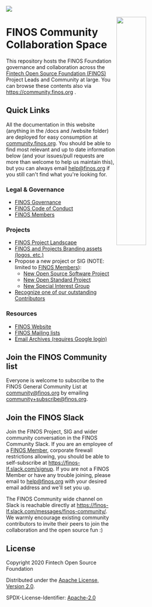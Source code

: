 [<img src="https://img.shields.io/badge/slack-@finos/community-green.svg?logo=slack">](https://finos-lf.slack.com/messages/finos-community/)

<img align="right" width="40%" src="https://www.finos.org/hubfs/FINOS/finos-logo/FINOS_Icon_Wordmark_Name_RGB_horizontal.png">

# FINOS Community Collaboration Space
This repository hosts the FINOS Foundation governance and collaboration across the [Fintech Open Source Foundation (FINOS)](https://www.finos.org/) Project Leads and Community at large. You can browse these contents also via https://community.finos.org .

## Quick Links
All the documentation in this website (anything in the /docs and /website folder) are deployed for easy consumption at [community.finos.org](community.finos.org). You should be able to find most relevant and up to date information below (and your issues/pull requests are more than welcome to help us maintain this), but you can always email [help@finos.org](help@finos.org) if you still can't find what you're looking for.

### Legal & Governance
- [FINOS Governance](https://community.finos.org/docs/governance/intro)
- [FINOS Code of Conduct](https://community.finos.org/docs/governance/intro/governance/Code-of-Conduct)
- [FINOS Members](https://finos.org/members)

### Projects
- [FINOS Project Landscape](https://landscape.finos.org)
- [FINOS and Projects Branding assets (logos, etc.)](https://github.com/finos/branding)
- Propose a new project or SIG (NOTE: limited to [FINOS Members](http://finos.org/members)): 
  - [New Open Source Software Project](https://github.com/finos/community/issues/new?assignees=aitana16%2C+maoo&labels=contribution&template=Software-Project-Contribution.md&title=Software+Project+Contribution+and+Onboarding)
  - [New Open Standard Project](https://github.com/finos/community/issues/new?assignees=aitana16%2C+maoo&labels=contribution&template=Standards-Project-Contribution.md&title=Standard+Project+Contribution+and+Onboarding)
  - [New Special Interest Group](https://github.com/finos/community/issues/new?assignees=aitana16%2C+maoo&labels=contribution&template=Special-Interest-Group-Contribution.md&title=Special+Interest+Group+Contribution+and+Onboarding)
- [Recognize one of our outstanding Contributors](https://github.com/finos/community/issues/new?assignees=mcleo-d&labels=community-recognition&template=Community-Recognition.md&title=FINOS+Community+Recognition)

### Resources
- [FINOS Website](https://finos.org)
- [FINOS Mailing lists](/docs/governance/Software-Projects/journey/engage)
- [Email Archives (requires Google login)](http://groups.google.com/a/finos.org/)

## Join the FINOS Community list
Everyone is welcome to subscribe to the FINOS General Community List at community@finos.org by emailing community+subscribe@finos.org. 

## Join the FINOS Slack
Join the FINOS Project, SIG and wider community conversation in the FINOS Community Slack. If you are an employee of a [FINOS Member](https://finos.org/members), corporate firewall restrictions allowing, you should be able to self-subscribe at https://finos-lf.slack.com/signup. If you are not a FINOS Member or have any trouble joining, please email to help@finos.org with your desired email address and we'll set you up. 

The FINOS Community wide channel on Slack is reachable directly at https://finos-lf.slack.com/messages/finos-community/. We warmly encourage existing community contributors to invite their peers to join the collaboration and the open source fun :)


## License

Copyright 2020 Fintech Open Source Foundation

Distributed under the [Apache License, Version 2.0](http://www.apache.org/licenses/LICENSE-2.0).

SPDX-License-Identifier: [Apache-2.0](https://spdx.org/licenses/Apache-2.0)
